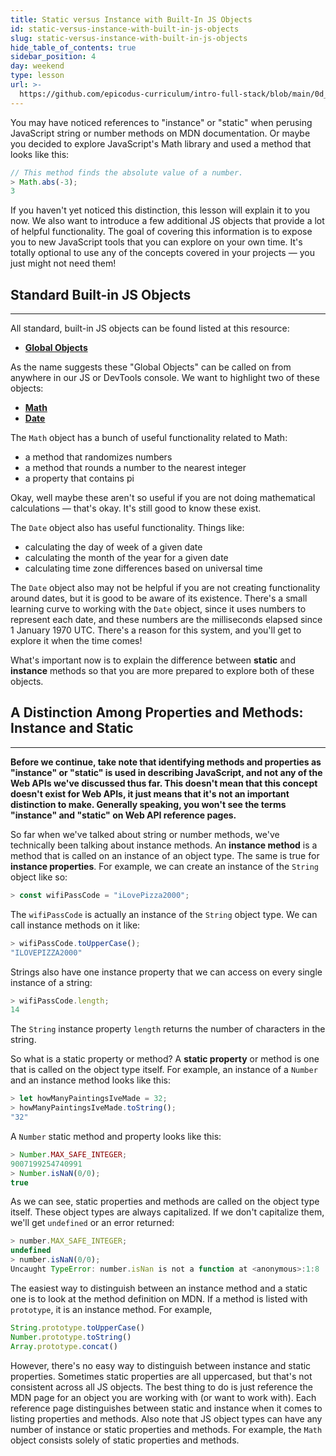 ```yaml
---
title: Static versus Instance with Built-In JS Objects
id: static-versus-instance-with-built-in-js-objects
slug: static-versus-instance-with-built-in-js-objects
hide_table_of_contents: true
sidebar_position: 4
day: weekend
type: lesson
url: >-
  https://github.com/epicodus-curriculum/intro-full-stack/blob/main/0d_static_and_instance_with_built_in_js_objects.md
---
```


You may have noticed references to "instance" or "static" when perusing JavaScript string or number methods on MDN documentation. Or maybe you decided to explore JavaScript's Math library and used a method that looks like this:

```js
// This method finds the absolute value of a number.
> Math.abs(-3);
3
```

If you haven't yet noticed this distinction, this lesson will explain it to you now. We also want to introduce a few additional JS objects that provide a lot of helpful functionality. The goal of covering this information is to expose you to new JavaScript tools that you can explore on your own time. It's totally optional to use any of the concepts covered in your projects — you just might not need them!

## Standard Built-in JS Objects
---

All standard, built-in JS objects can be found listed at this resource:

* **<span class="glyphicon glyphicon-link"></span> [Global Objects](https://developer.mozilla.org/en-US/docs/Web/JavaScript/Reference/Global_Objects)**

As the name suggests these "Global Objects" can be called on from anywhere in our JS or DevTools console. We want to highlight two of these objects:

* **<span class="glyphicon glyphicon-link"></span> [Math](https://developer.mozilla.org/en-US/docs/Web/JavaScript/Reference/Global_Objects/Math)**
* **<span class="glyphicon glyphicon-link"></span> [Date](https://developer.mozilla.org/en-US/docs/Web/JavaScript/Reference/Global_Objects/Date)**

The `Math` object has a bunch of useful functionality related to Math:

* a method that randomizes numbers
* a method that rounds a number to the nearest integer
* a property that contains pi

Okay, well maybe these aren't so useful if you are not doing mathematical calculations — that's okay. It's still good to know these exist.

The `Date` object also has useful functionality. Things like:

* calculating the day of week of a given date 
* calculating the month of the year for a given date
* calculating time zone differences based on universal time

The `Date` object also may not be helpful if you are not creating functionality around dates, but it is good to be aware of its existence. There's a small learning curve to working with the `Date` object, since it uses numbers to represent each date, and these numbers are the milliseconds elapsed since 1 January 1970 UTC. There's a reason for this system, and you'll get to explore it when the time comes!

What's important now is to explain the difference between **static** and **instance** methods so that you are more prepared to explore both of these objects. 

## A Distinction Among Properties and Methods: Instance and Static
---

**Before we continue, take note that identifying methods and properties as "instance" or "static" is used in describing JavaScript, and not any of the Web APIs we've discussed thus far. This doesn't mean that this concept doesn't exist for Web APIs, it just means that it's not an important distinction to make. Generally speaking, you won't see the terms "instance" and "static" on Web API reference pages.**

So far when we've talked about string or number methods, we've technically been talking about instance methods. An **instance method** is a method that is called on an instance of an object type. The same is true for **instance properties**. For example, we can create an instance of the `String` object like so:

```js
> const wifiPassCode = "iLovePizza2000";
```

The `wifiPassCode` is actually an instance of the `String` object type. We can call instance methods on it like:

```js
> wifiPassCode.toUpperCase();
"ILOVEPIZZA2000"
```

Strings also have one instance property that we can access on every single instance of a string:

```js
> wifiPassCode.length;
14
```

The `String` instance property `length` returns the number of characters in the string.

So what is a static property or method? A **static property** or method is one that is called on the object type itself. For example, an instance of a `Number` and an instance method looks like this:

```js
> let howManyPaintingsIveMade = 32;
> howManyPaintingsIveMade.toString();
"32"
```

A `Number` static method and property looks like this:

```js
> Number.MAX_SAFE_INTEGER;
9007199254740991
> Number.isNaN(0/0);
true
```

As we can see, static properties and methods are called on the object type itself. These object types are always capitalized. If we don't capitalize them, we'll get `undefined` or an error returned:

```js
> number.MAX_SAFE_INTEGER;
undefined
> number.isNaN(0/0);
Uncaught TypeError: number.isNan is not a function at <anonymous>:1:8
```

The easiest way to distinguish between an instance method and a static one is to look at the method definition on MDN. If a method is listed with `prototype`, it is an instance method. For example,

```js
String.prototype.toUpperCase()
Number.prototype.toString()
Array.prototype.concat()
```

However, there's no easy way to distinguish between instance and static properties. Sometimes static properties are all uppercased, but that's not consistent across all JS objects. The best thing to do is just reference the MDN page for an object you are working with (or want to work with). Each reference page distinguishes between static and instance when it comes to listing properties and methods. Also note that JS object types can have any number of instance or static properties and methods. For example, the `Math` object consists solely of static properties and methods. 

